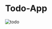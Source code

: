 # Todo-App
![todo](https://user-images.githubusercontent.com/40214690/71345369-d85f2b00-256d-11ea-84d3-9a2aa39c23aa.PNG)

